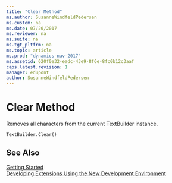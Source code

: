 ```yaml
---
title: "Clear Method"
ms.author: SusanneWindfeldPedersen
ms.custom: na
ms.date: 07/20/2017
ms.reviewer: na
ms.suite: na
ms.tgt_pltfrm: na
ms.topic: article
ms.prod: "dynamics-nav-2017"
ms.assetid: 620f0e32-eadc-43e9-8f6e-8fc0b12c3aaf
caps.latest.revision: 1
manager: edupont
author: SusanneWindfeldPedersen
---
```


# Clear Method
Removes all characters from the current TextBuilder instance.  
```  
TextBuilder.Clear()  
```  
## See Also
[Getting Started](../devenv-get-started.md)  
[Developing Extensions Using the New Development Environment](../devenv-dev-overview.md)  
